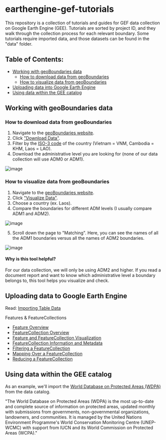 # earthengine-gef-tutorials

This repository is a collection of tutorials and guides for GEF data collection on Google Earth Engine (GEE). Tutorials are sorted by project ID, and they walk through the collection process for each relevant boundary. Some tutorials require imported data, and those datasets can be found in the "data" folder.

## Table of Contents:
* [Working with geoBoundaries data](#working-with-geoboundaries-data)
   * [How to download data from geoBoundaries](#how-to-download-data-from-geoboundaries)
   * [How to visualize data from geoBoundaries](#how-to-visualize-data-from-geoboundaries)
* [Uploading data into Google Earth Engine](#uploading-data-into-google-earth-engine)
* [Using data within the GEE catalog](#using-data-within-the-gee-catalog)

## Working with geoBoundaries data

### How to download data from geoBoundaries

1. Navigate to the [geoBoundaries website](https://www.geoboundaries.org/).
2. Click ["Download Data"](https://www.geoboundaries.org/index.html#getdata).
3. Filter by the [ISO-3 code](https://unstats.un.org/unsd/tradekb/knowledgebase/country-code) of the country (Vietnam = VNM, Cambodia = KHM, Laos = LAO).
4. Download the administrative level you are looking for (none of our data collection will use ADM0 or ADM1).

![image](https://user-images.githubusercontent.com/76752916/138480197-b771e763-80c8-4626-b464-2706aa8168d6.png)

### How to visualize data from geoBoundaries

1. Navigate to the [geoBoundaries website](https://www.geoboundaries.org/).
2. Click ["Visualize Data"](https://www.geoboundaries.org/geoContrast.html?country=NIC&mainSource=geoBoundaries+%28Open%29&comparisonSource=GADM+v3.6&mainLevel=1&comparisonLevel=1).
3. Choose a country (ex. Laos).
4. Compare the boundaries for different ADM levels (I usually compare ADM1 and ADM2).

![image](https://user-images.githubusercontent.com/76752916/138480626-823852b5-5a36-4ea0-8b18-dd0ed6b0e36d.png)

5. Scroll down the page to "Matching". Here, you can see the names of all the ADM1 boundaries versus all the names of ADM2 boundaries.

![image](https://user-images.githubusercontent.com/76752916/138482084-ad486cd4-626f-4300-8256-c33e349863fc.png)

#### Why is this tool helpful?
For our data collection, we will only be using ADM2 and higher. If you read a document report and want to know which administrative level a boundary belongs to, this tool helps you visualize and check.

## Uploading data to Google Earth Engine

Read: [Importing Table Data](https://developers.google.com/earth-engine/guides/table_upload)

Features & FeatureCollections
* [Feature Overview](https://developers.google.com/earth-engine/guides/features)
* [FeatureCollection Overview](https://developers.google.com/earth-engine/guides/feature_collections)
* [Feature and FeatureCollection Visualization](https://developers.google.com/earth-engine/guides/feature_collections_visualizing)
* [FeatureCollection Information and Metadata](https://developers.google.com/earth-engine/guides/feature_collection_info)
* [Filtering a FeatureCollection](https://developers.google.com/earth-engine/guides/feature_collection_filtering)
* [Mapping Over a FeatureCollection](https://developers.google.com/earth-engine/guides/feature_collection_mapping)
* [Reducing a FeatureCollection](https://developers.google.com/earth-engine/guides/feature_collection_reducing)

## Using data within the GEE catalog

As an example, we'll import the [World Database on Protected Areas (WDPA)](https://developers.google.com/earth-engine/datasets/catalog/WCMC_WDPA_current_polygons) from the data catalog.

"The World Database on Protected Areas (WDPA) is the most up-to-date and complete source of information on protected areas, updated monthly with submissions from governments, non-governmental organizations, landowners, and communities. It is managed by the United Nations Environment Programme's World Conservation Monitoring Centre (UNEP-WCMC) with support from IUCN and its World Commission on Protected Areas (WCPA)."


